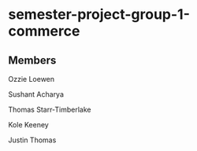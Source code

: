 # semester-project-group-1-commerce

## Members
Ozzie Loewen

Sushant Acharya

Thomas Starr-Timberlake

Kole Keeney


Justin Thomas

